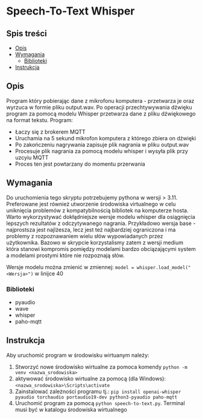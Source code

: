 # Speech-To-Text Whisper #

## Spis treści ##
* [Opis](#Opis)
* [Wymagania](#Wymagania)
  * [Biblioteki](#Biblioteki)
* [Instrukcja](#Instrukcja)


## Opis ##
Program który pobierając dane z mikrofonu komputera - przetwarza je oraz wyrzuca w formie pliku output.wav. Po operacji przechtywywania dźwięku program za pomocą modelu Whisper przetwarza dane z pliku dźwiękowego na format tekstu. 
Program:
* Łaczy się z brokerem MQTT
* Uruchamia na 5 sekund mikrofon komputera z którego zbiera on dźwięki
* Po zakończeniu nagrywania zapisuje plik nagrania w pliku output.wav
* Procesuje plik nagrania za pomocą modelu whisper i wysyła plik przy uzcyiu MQTT
* Proces ten jest powtarzany do momentu przerwania

## Wymagania ##
Do uruchomienia tego skryptu potrzebujemy pythona w wersji > 3.11. Preferowane jest również utworzenie środowiska virtualnego w celu uniknięcia problemów z kompatybilnością bibliotek na komputerze hosta. 
Warto wykorzystywać dokłądniejsze wersje modelu whisper dla osiągnięcia lepszych rezultatów z odczytywanego nagrania. Przykładowo wersja base - najprostsza jest najlżesza, lecz jest też najbardziej ograniczona i ma problemy z rozpoznawaniem wielu słów wypowiadanych przez użytkownika. Bazowo w skrypcie korzystalismy zatem z wersji medium która stanowi kompromis pomiędzy modelami bardzo obciązającymi system a modelami prostymi które nie rozpoznają słów. 

Wersje modelu można zmienić w zmiennej: `model = whisper.load_model("<Wersja>")` w linijce 40

### Biblioteki ### 
* pyaudio
* wave
* whisper
* paho-mqtt

## Instrukcja ##
Aby uruchomić program w środowisku wirtuanym należy:
  1.  Stworzyć nowe środowisko wirtualne za pomoca komendy `python -m venv <nazwa_srodowiska>`
  2.  aktywować środowisko wirtualne za pomocą (dla Windows): `<nazwa_srodowiska>\Scripts\activate`
  3.  Zainstalować zależności programu tj.: `pip install openai-whisper pyaudio torchaudio portaudio19-dev python3-pyaudio paho-mqtt`
  4.  Uruchomić program za pomocą `python speech-to-text.py`. Terminal musi być w katalogu środowiska wirtualnego
